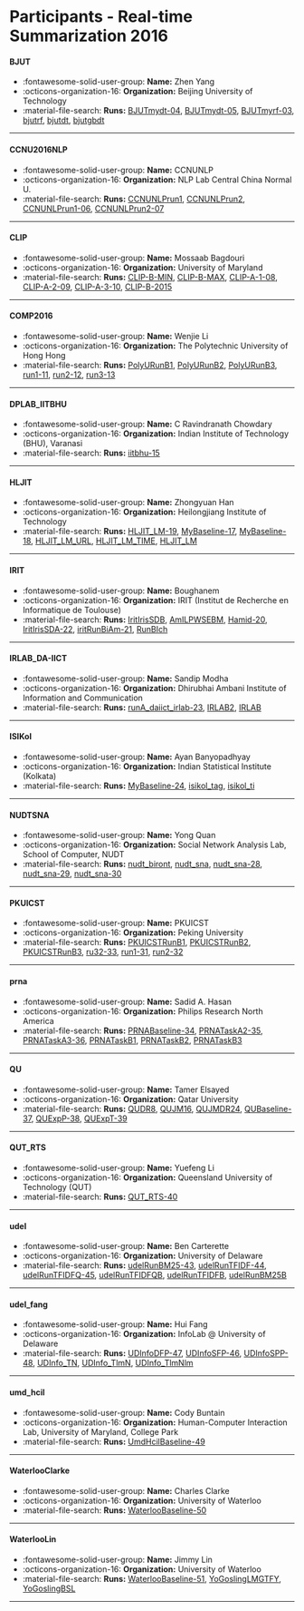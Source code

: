 # Participants - Real-time Summarization 2016 

#### BJUT 
 - :fontawesome-solid-user-group: **Name:** Zhen Yang 
 - :octicons-organization-16: **Organization:** Beijing University of Technology 
 - :material-file-search: **Runs:** [BJUTmydt-04](./runs.md#bjutmydt-04), [BJUTmydt-05](./runs.md#bjutmydt-05), [BJUTmyrf-03](./runs.md#bjutmyrf-03), [bjutrf](./runs.md#bjutrf), [bjutdt](./runs.md#bjutdt), [bjutgbdt](./runs.md#bjutgbdt) 

---
#### CCNU2016NLP 
 - :fontawesome-solid-user-group: **Name:** CCNUNLP 
 - :octicons-organization-16: **Organization:** NLP Lab Central China Normal U. 
 - :material-file-search: **Runs:** [CCNUNLPrun1](./runs.md#ccnunlprun1), [CCNUNLPrun2](./runs.md#ccnunlprun2), [CCNUNLPrun1-06](./runs.md#ccnunlprun1-06), [CCNUNLPrun2-07](./runs.md#ccnunlprun2-07) 

---
#### CLIP 
 - :fontawesome-solid-user-group: **Name:** Mossaab Bagdouri 
 - :octicons-organization-16: **Organization:** University of Maryland 
 - :material-file-search: **Runs:** [CLIP-B-MIN](./runs.md#clip-b-min), [CLIP-B-MAX](./runs.md#clip-b-max), [CLIP-A-1-08](./runs.md#clip-a-1-08), [CLIP-A-2-09](./runs.md#clip-a-2-09), [CLIP-A-3-10](./runs.md#clip-a-3-10), [CLIP-B-2015](./runs.md#clip-b-2015) 

---
#### COMP2016 
 - :fontawesome-solid-user-group: **Name:** Wenjie Li 
 - :octicons-organization-16: **Organization:** The Polytechnic University of Hong Hong 
 - :material-file-search: **Runs:** [PolyURunB1](./runs.md#polyurunb1), [PolyURunB2](./runs.md#polyurunb2), [PolyURunB3](./runs.md#polyurunb3), [run1-11](./runs.md#run1-11), [run2-12](./runs.md#run2-12), [run3-13](./runs.md#run3-13) 

---
#### DPLAB_IITBHU 
 - :fontawesome-solid-user-group: **Name:** C Ravindranath Chowdary 
 - :octicons-organization-16: **Organization:** Indian Institute of Technology (BHU), Varanasi 
 - :material-file-search: **Runs:** [iitbhu-15](./runs.md#iitbhu-15) 

---
#### HLJIT 
 - :fontawesome-solid-user-group: **Name:** Zhongyuan Han 
 - :octicons-organization-16: **Organization:** Heilongjiang Institute of Technology  
 - :material-file-search: **Runs:** [HLJIT_LM-19](./runs.md#hljit_lm-19), [MyBaseline-17](./runs.md#mybaseline-17), [MyBaseline-18](./runs.md#mybaseline-18), [HLJIT_LM_URL](./runs.md#hljit_lm_url), [HLJIT_LM_TIME](./runs.md#hljit_lm_time), [HLJIT_LM](./runs.md#hljit_lm) 

---
#### IRIT 
 - :fontawesome-solid-user-group: **Name:** Boughanem 
 - :octicons-organization-16: **Organization:** IRIT (Institut de Recherche en Informatique de Toulouse) 
 - :material-file-search: **Runs:** [IritIrisSDB](./runs.md#iritirissdb), [AmILPWSEBM](./runs.md#amilpwsebm), [Hamid-20](./runs.md#hamid-20), [IritIrisSDA-22](./runs.md#iritirissda-22), [iritRunBiAm-21](./runs.md#iritrunbiam-21), [RunBIch](./runs.md#runbich) 

---
#### IRLAB_DA-IICT 
 - :fontawesome-solid-user-group: **Name:** Sandip Modha 
 - :octicons-organization-16: **Organization:** Dhirubhai Ambani Institute of Information and Communication  
 - :material-file-search: **Runs:** [runA_daiict_irlab-23](./runs.md#runa_daiict_irlab-23), [IRLAB2](./runs.md#irlab2), [IRLAB](./runs.md#irlab) 

---
#### ISIKol 
 - :fontawesome-solid-user-group: **Name:** Ayan Banyopadhyay 
 - :octicons-organization-16: **Organization:** Indian Statistical Institute (Kolkata) 
 - :material-file-search: **Runs:** [MyBaseline-24](./runs.md#mybaseline-24), [isikol_tag](./runs.md#isikol_tag), [isikol_ti](./runs.md#isikol_ti) 

---
#### NUDTSNA 
 - :fontawesome-solid-user-group: **Name:** Yong Quan 
 - :octicons-organization-16: **Organization:** Social Network Analysis Lab, School of Computer, NUDT 
 - :material-file-search: **Runs:** [nudt_biront](./runs.md#nudt_biront), [nudt_sna](./runs.md#nudt_sna), [nudt_sna-28](./runs.md#nudt_sna-28), [nudt_sna-29](./runs.md#nudt_sna-29), [nudt_sna-30](./runs.md#nudt_sna-30) 

---
#### PKUICST 
 - :fontawesome-solid-user-group: **Name:** PKUICST 
 - :octicons-organization-16: **Organization:** Peking University 
 - :material-file-search: **Runs:** [PKUICSTRunB1](./runs.md#pkuicstrunb1), [PKUICSTRunB2](./runs.md#pkuicstrunb2), [PKUICSTRunB3](./runs.md#pkuicstrunb3), [ru32-33](./runs.md#ru32-33), [run1-31](./runs.md#run1-31), [run2-32](./runs.md#run2-32) 

---
#### prna 
 - :fontawesome-solid-user-group: **Name:** Sadid A. Hasan 
 - :octicons-organization-16: **Organization:** Philips Research North America 
 - :material-file-search: **Runs:** [PRNABaseline-34](./runs.md#prnabaseline-34), [PRNATaskA2-35](./runs.md#prnataska2-35), [PRNATaskA3-36](./runs.md#prnataska3-36), [PRNATaskB1](./runs.md#prnataskb1), [PRNATaskB2](./runs.md#prnataskb2), [PRNATaskB3](./runs.md#prnataskb3) 

---
#### QU 
 - :fontawesome-solid-user-group: **Name:** Tamer Elsayed 
 - :octicons-organization-16: **Organization:** Qatar University 
 - :material-file-search: **Runs:** [QUDR8](./runs.md#qudr8), [QUJM16](./runs.md#qujm16), [QUJMDR24](./runs.md#qujmdr24), [QUBaseline-37](./runs.md#qubaseline-37), [QUExpP-38](./runs.md#quexpp-38), [QUExpT-39](./runs.md#quexpt-39) 

---
#### QUT_RTS 
 - :fontawesome-solid-user-group: **Name:** Yuefeng Li 
 - :octicons-organization-16: **Organization:**  Queensland University of Technology (QUT) 
 - :material-file-search: **Runs:** [QUT_RTS-40](./runs.md#qut_rts-40) 

---
#### udel 
 - :fontawesome-solid-user-group: **Name:** Ben Carterette 
 - :octicons-organization-16: **Organization:** University of Delaware 
 - :material-file-search: **Runs:** [udelRunBM25-43](./runs.md#udelrunbm25-43), [udelRunTFIDF-44](./runs.md#udelruntfidf-44), [udelRunTFIDFQ-45](./runs.md#udelruntfidfq-45), [udelRunTFIDFQB](./runs.md#udelruntfidfqb), [udelRunTFIDFB](./runs.md#udelruntfidfb), [udelRunBM25B](./runs.md#udelrunbm25b) 

---
#### udel_fang 
 - :fontawesome-solid-user-group: **Name:** Hui Fang 
 - :octicons-organization-16: **Organization:** InfoLab @ University of Delaware 
 - :material-file-search: **Runs:** [UDInfoDFP-47](./runs.md#udinfodfp-47), [UDInfoSFP-46](./runs.md#udinfosfp-46), [UDInfoSPP-48](./runs.md#udinfospp-48), [UDInfo_TN](./runs.md#udinfo_tn), [UDInfo_TlmN](./runs.md#udinfo_tlmn), [UDInfo_TlmNlm](./runs.md#udinfo_tlmnlm) 

---
#### umd_hcil 
 - :fontawesome-solid-user-group: **Name:** Cody Buntain 
 - :octicons-organization-16: **Organization:** Human-Computer Interaction Lab, University of Maryland, College Park 
 - :material-file-search: **Runs:** [UmdHcilBaseline-49](./runs.md#umdhcilbaseline-49) 

---
#### WaterlooClarke 
 - :fontawesome-solid-user-group: **Name:** Charles Clarke 
 - :octicons-organization-16: **Organization:** University of Waterloo 
 - :material-file-search: **Runs:** [WaterlooBaseline-50](./runs.md#waterloobaseline-50) 

---
#### WaterlooLin 
 - :fontawesome-solid-user-group: **Name:** Jimmy Lin 
 - :octicons-organization-16: **Organization:** University of Waterloo 
 - :material-file-search: **Runs:** [WaterlooBaseline-51](./runs.md#waterloobaseline-51), [YoGoslingLMGTFY](./runs.md#yogoslinglmgtfy), [YoGoslingBSL](./runs.md#yogoslingbsl) 

---
